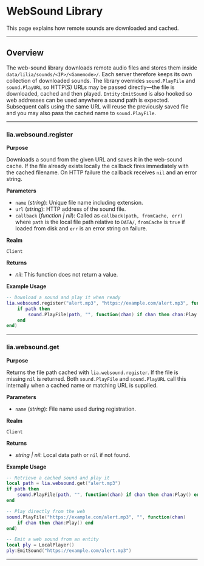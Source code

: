 # WebSound Library

This page explains how remote sounds are downloaded and cached.

---

## Overview

The web-sound library downloads remote audio files and stores them inside
`data/lilia/sounds/<IP>/<Gamemode>/`. Each server therefore keeps its own
collection of downloaded sounds. The library overrides `sound.PlayFile` and
`sound.PlayURL` so HTTP(S) URLs may be passed directly—the file is downloaded,
cached and then played. `Entity:EmitSound` is also hooked so web addresses can
be used anywhere a sound path is expected. Subsequent calls using the same URL
will reuse the previously saved file and you may also pass the cached name to
`sound.PlayFile`.

---

### lia.websound.register

**Purpose**

Downloads a sound from the given URL and saves it in the web-sound cache. If the
file already exists locally the callback fires immediately with the cached
filename. On HTTP failure the callback receives `nil` and an error string.

**Parameters**

* `name` (*string*): Unique file name including extension.
* `url` (*string*): HTTP address of the sound file.
* `callback` (*function | nil*): Called as `callback(path, fromCache, err)` where
  `path` is the local file path relative to `DATA/`, `fromCache` is `true` if
  loaded from disk and `err` is an error string on failure.

**Realm**

`Client`

**Returns**

* *nil*: This function does not return a value.

**Example Usage**

```lua
-- Download a sound and play it when ready
lia.websound.register("alert.mp3", "https://example.com/alert.mp3", function(path)
    if path then
        sound.PlayFile(path, "", function(chan) if chan then chan:Play() end end)
    end
end)
```

---

### lia.websound.get

**Purpose**

Returns the file path cached with `lia.websound.register`. If the file is
missing `nil` is returned. Both `sound.PlayFile` and `sound.PlayURL` call this
internally when a cached name or matching URL is supplied.

**Parameters**

* `name` (*string*): File name used during registration.

**Realm**

`Client`

**Returns**

* *string | nil*: Local data path or `nil` if not found.

**Example Usage**

```lua
-- Retrieve a cached sound and play it
local path = lia.websound.get("alert.mp3")
if path then
    sound.PlayFile(path, "", function(chan) if chan then chan:Play() end end)
end

-- Play directly from the web
sound.PlayFile("https://example.com/alert.mp3", "", function(chan)
    if chan then chan:Play() end
end)

-- Emit a web sound from an entity
local ply = LocalPlayer()
ply:EmitSound("https://example.com/alert.mp3")
```

---
